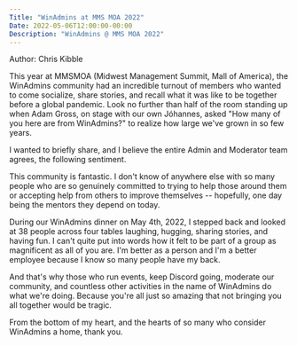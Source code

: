 ```yaml
---
Title: "WinAdmins at MMS MOA 2022"
Date: 2022-05-06T12:00:00-00:00
Description: "WinAdmins @ MMS MOA 2022"
---
```


Author: Chris Kibble

This year at MMSMOA (Midwest Management Summit, Mall of America), the WinAdmins community had an incredible turnout of members who wanted to come socialize, share stories, and recall what it was like to be together before a global pandemic. Look no further than half of the room standing up when Adam Gross, on stage with our own Jóhannes, asked "How many of you here are from WinAdmins?" to realize how large we've grown in so few years.

I wanted to briefly share, and I believe the entire Admin and Moderator team agrees, the following sentiment.

This community is fantastic. I don't know of anywhere else with so many people who are so genuinely committed to trying to help those around them or accepting help from others to improve themselves -- hopefully, one day being the mentors they depend on today.

During our WinAdmins dinner on May 4th, 2022, I stepped back and looked at 38 people across four tables laughing, hugging, sharing stories, and having fun. I can't quite put into words how it felt to be part of a group as magnificent as all of you are. I'm better as a person and I'm a better  employee because I know so many people have my back.

And that's why those who run events, keep Discord going, moderate our community, and countless other activities in the name of WinAdmins do what we're doing. Because you're all just so amazing that not bringing you all together would be tragic.

From the bottom of my heart, and the hearts of so many who consider WinAdmins a home, thank you.